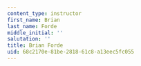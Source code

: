 ```yaml
---
content_type: instructor
first_name: Brian
last_name: Forde
middle_initial: ''
salutation: ''
title: Brian Forde
uid: 68c2170e-81be-2818-61c8-a13eec5fc055
---
```

